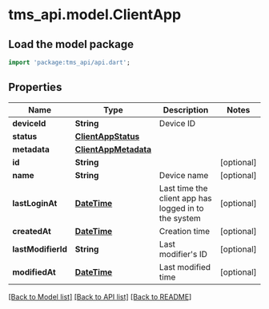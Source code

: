 # tms_api.model.ClientApp

## Load the model package
```dart
import 'package:tms_api/api.dart';
```

## Properties
Name | Type | Description | Notes
------------ | ------------- | ------------- | -------------
**deviceId** | **String** | Device ID | 
**status** | [**ClientAppStatus**](ClientAppStatus.md) |  | 
**metadata** | [**ClientAppMetadata**](ClientAppMetadata.md) |  | 
**id** | **String** |  | [optional] 
**name** | **String** | Device name | [optional] 
**lastLoginAt** | [**DateTime**](DateTime.md) | Last time the client app has logged in to the system | [optional] 
**createdAt** | [**DateTime**](DateTime.md) | Creation time | [optional] 
**lastModifierId** | **String** | Last modifier's ID | [optional] 
**modifiedAt** | [**DateTime**](DateTime.md) | Last modified time | [optional] 

[[Back to Model list]](../README.md#documentation-for-models) [[Back to API list]](../README.md#documentation-for-api-endpoints) [[Back to README]](../README.md)


